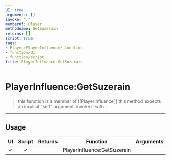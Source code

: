 ```yaml
---
UI: true
arguments: []
invoke: ':'
memberOf: Player
methodname: GetSuzerain
returns: []
script: true
tags:
- Player/PlayerInfluence/_function
- function/UI
- function/script
title: PlayerInfluence.GetSuzerain
---
```

# PlayerInfluence:GetSuzerain
> this function is a member of [[PlayerInfluence]]
> this method expects an implicit "self" argument. invoke it with `:`
-----
## Usage
|  UI | Script | Returns | Function | Arguments |
|:---:|:------:|-------:|:--------:|:---------|
|✓|✓||PlayerInfluence:GetSuzerain||
